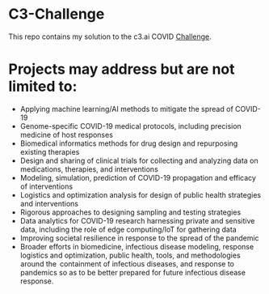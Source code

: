 # C3-Challenge

This repo contains my solution to the c3.ai COVID [Challenge](https://c3.ai/c3-ai-covid-19-grand-challenge/how-it-works/).

# Projects may address but are not limited to:

-   Applying machine learning/AI methods to mitigate the spread of COVID-19
-   Genome-specific COVID-19 medical protocols, including precision medicine of host responses​
-   Biomedical informatics methods for drug design and repurposing existing therapies​
-   Design and sharing of clinical trials for collecting and analyzing data on medications, therapies, and interventions​
-   Modeling, simulation, prediction of COVID-19 propagation and efficacy of interventions​
-   Logistics and optimization analysis for design of public health strategies and interventions​
-   Rigorous approaches to designing sampling and testing strategies​
-   Data analytics for COVID-19 research harnessing private and sensitive data, including the role of edge computing/IoT for gathering data​
-   Improving societal resilience in response to the spread of the pandemic​
-   Broader efforts in biomedicine, infectious disease modeling, response logistics and optimization, public health, tools, and methodologies around the  containment of infectious diseases, and response to pandemics so as to be better prepared for future infectious disease response.​
